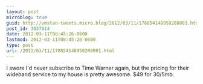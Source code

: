 ```yaml
---
layout: post
microblog: true
guid: http://vmstan-tweets.micro.blog/2012/03/11/178854148958208001.html
post_id: 3037914
date: 2012-03-11T08:45:26-0600
lastmod: 2012-03-11T08:45:26-0600
type: post
url: /2012/03/11/178854148958208001.html
---
```

I swore I'd never subscribe to Time Warner again, but the pricing for their wideband service to my house is pretty awesome. $49 for 30/5mb.
